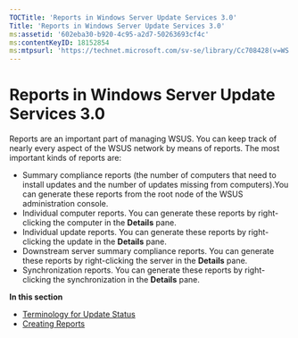 ```yaml
---
TOCTitle: 'Reports in Windows Server Update Services 3.0'
Title: 'Reports in Windows Server Update Services 3.0'
ms:assetid: '602eba30-b920-4c95-a2d7-50263693cf4c'
ms:contentKeyID: 18152854
ms:mtpsurl: 'https://technet.microsoft.com/sv-se/library/Cc708428(v=WS.10)'
---
```


Reports in Windows Server Update Services 3.0
=============================================

Reports are an important part of managing WSUS. You can keep track of nearly every aspect of the WSUS network by means of reports. The most important kinds of reports are:

-   Summary compliance reports (the number of computers that need to install updates and the number of updates missing from computers).You can generate these reports from the root node of the WSUS administration console.
-   Individual computer reports. You can generate these reports by right-clicking the computer in the **Details** pane.
-   Individual update reports. You can generate these reports by right-clicking the update in the **Details** pane.
-   Downstream server summary compliance reports. You can generate these reports by right-clicking the server in the **Details** pane.
-   Synchronization reports. You can generate these reports by right-clicking the synchronization in the **Details** pane.

**In this section**

-   [Terminology for Update Status](https://technet.microsoft.com/96b1eadc-cc84-4ffd-8db7-730bdd81e2fc)
-   [Creating Reports](https://technet.microsoft.com/1e0e5df4-dedf-4bae-bbbc-87d43f16693c)
